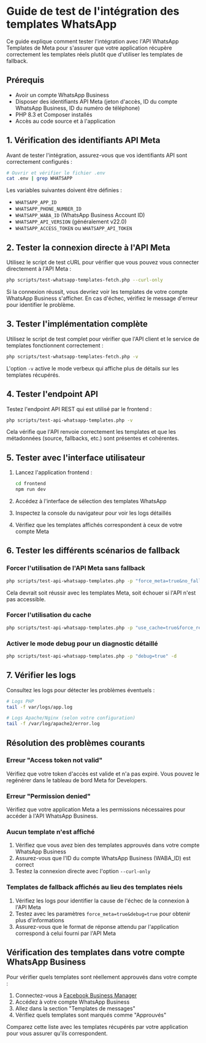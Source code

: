 # Guide de test de l'intégration des templates WhatsApp

Ce guide explique comment tester l'intégration avec l'API WhatsApp Templates de Meta pour s'assurer que votre application récupère correctement les templates réels plutôt que d'utiliser les templates de fallback.

## Prérequis

- Avoir un compte WhatsApp Business
- Disposer des identifiants API Meta (jeton d'accès, ID du compte WhatsApp Business, ID du numéro de téléphone)
- PHP 8.3 et Composer installés
- Accès au code source et à l'application

## 1. Vérification des identifiants API Meta

Avant de tester l'intégration, assurez-vous que vos identifiants API sont correctement configurés :

```bash
# Ouvrir et vérifier le fichier .env
cat .env | grep WHATSAPP
```

Les variables suivantes doivent être définies :
- `WHATSAPP_APP_ID`
- `WHATSAPP_PHONE_NUMBER_ID`
- `WHATSAPP_WABA_ID` (WhatsApp Business Account ID)
- `WHATSAPP_API_VERSION` (généralement v22.0)
- `WHATSAPP_ACCESS_TOKEN` ou `WHATSAPP_API_TOKEN`

## 2. Tester la connexion directe à l'API Meta

Utilisez le script de test cURL pour vérifier que vous pouvez vous connecter directement à l'API Meta :

```bash
php scripts/test-whatsapp-templates-fetch.php --curl-only
```

Si la connexion réussit, vous devriez voir les templates de votre compte WhatsApp Business s'afficher. En cas d'échec, vérifiez le message d'erreur pour identifier le problème.

## 3. Tester l'implémentation complète

Utilisez le script de test complet pour vérifier que l'API client et le service de templates fonctionnent correctement :

```bash
php scripts/test-whatsapp-templates-fetch.php -v
```

L'option `-v` active le mode verbeux qui affiche plus de détails sur les templates récupérés.

## 4. Tester l'endpoint API

Testez l'endpoint API REST qui est utilisé par le frontend :

```bash
php scripts/test-api-whatsapp-templates.php -v
```

Cela vérifie que l'API renvoie correctement les templates et que les métadonnées (source, fallbacks, etc.) sont présentes et cohérentes.

## 5. Tester avec l'interface utilisateur

1. Lancez l'application frontend :
   ```bash
   cd frontend
   npm run dev
   ```

2. Accédez à l'interface de sélection des templates WhatsApp
3. Inspectez la console du navigateur pour voir les logs détaillés
4. Vérifiez que les templates affichés correspondent à ceux de votre compte Meta

## 6. Tester les différents scénarios de fallback

### Forcer l'utilisation de l'API Meta sans fallback

```bash
php scripts/test-api-whatsapp-templates.php -p "force_meta=true&no_fallback=true"
```

Cela devrait soit réussir avec les templates Meta, soit échouer si l'API n'est pas accessible.

### Forcer l'utilisation du cache

```bash
php scripts/test-api-whatsapp-templates.php -p "use_cache=true&force_refresh=false"
```

### Activer le mode debug pour un diagnostic détaillé

```bash
php scripts/test-api-whatsapp-templates.php -p "debug=true" -d
```

## 7. Vérifier les logs

Consultez les logs pour détecter les problèmes éventuels :

```bash
# Logs PHP
tail -f var/logs/app.log

# Logs Apache/Nginx (selon votre configuration)
tail -f /var/log/apache2/error.log
```

## Résolution des problèmes courants

### Erreur "Access token not valid"

Vérifiez que votre token d'accès est valide et n'a pas expiré. Vous pouvez le regénérer dans le tableau de bord Meta for Developers.

### Erreur "Permission denied"

Vérifiez que votre application Meta a les permissions nécessaires pour accéder à l'API WhatsApp Business.

### Aucun template n'est affiché

1. Vérifiez que vous avez bien des templates approuvés dans votre compte WhatsApp Business
2. Assurez-vous que l'ID du compte WhatsApp Business (WABA_ID) est correct
3. Testez la connexion directe avec l'option `--curl-only`

### Templates de fallback affichés au lieu des templates réels

1. Vérifiez les logs pour identifier la cause de l'échec de la connexion à l'API Meta
2. Testez avec les paramètres `force_meta=true&debug=true` pour obtenir plus d'informations
3. Assurez-vous que le format de réponse attendu par l'application correspond à celui fourni par l'API Meta

## Vérification des templates dans votre compte WhatsApp Business

Pour vérifier quels templates sont réellement approuvés dans votre compte :

1. Connectez-vous à [Facebook Business Manager](https://business.facebook.com/)
2. Accédez à votre compte WhatsApp Business
3. Allez dans la section "Templates de messages"
4. Vérifiez quels templates sont marqués comme "Approuvés"

Comparez cette liste avec les templates récupérés par votre application pour vous assurer qu'ils correspondent.
